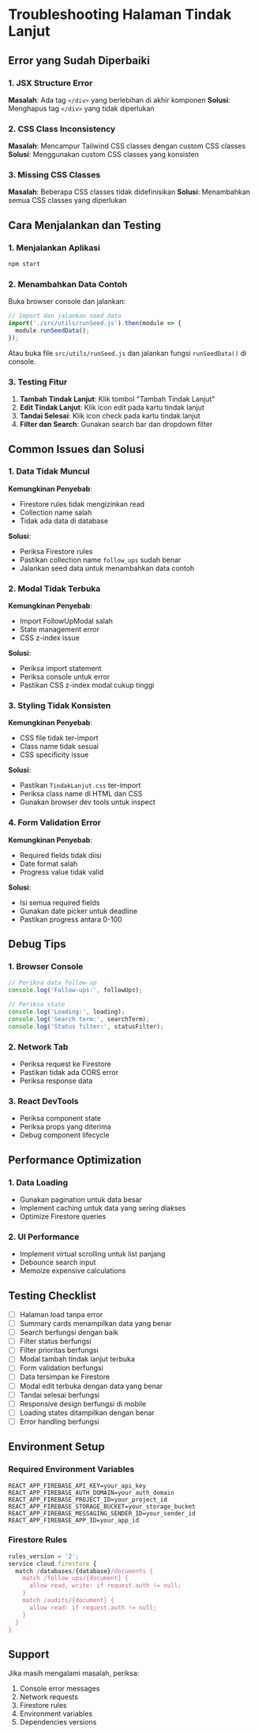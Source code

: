 # Troubleshooting Halaman Tindak Lanjut

## Error yang Sudah Diperbaiki

### 1. JSX Structure Error
**Masalah**: Ada tag `</div>` yang berlebihan di akhir komponen
**Solusi**: Menghapus tag `</div>` yang tidak diperlukan

### 2. CSS Class Inconsistency
**Masalah**: Mencampur Tailwind CSS classes dengan custom CSS classes
**Solusi**: Menggunakan custom CSS classes yang konsisten

### 3. Missing CSS Classes
**Masalah**: Beberapa CSS classes tidak didefinisikan
**Solusi**: Menambahkan semua CSS classes yang diperlukan

## Cara Menjalankan dan Testing

### 1. Menjalankan Aplikasi
```bash
npm start
```

### 2. Menambahkan Data Contoh
Buka browser console dan jalankan:
```javascript
// Import dan jalankan seed data
import('./src/utils/runSeed.js').then(module => {
  module.runSeedData();
});
```

Atau buka file `src/utils/runSeed.js` dan jalankan fungsi `runSeedData()` di console.

### 3. Testing Fitur
1. **Tambah Tindak Lanjut**: Klik tombol "Tambah Tindak Lanjut"
2. **Edit Tindak Lanjut**: Klik icon edit pada kartu tindak lanjut
3. **Tandai Selesai**: Klik icon check pada kartu tindak lanjut
4. **Filter dan Search**: Gunakan search bar dan dropdown filter

## Common Issues dan Solusi

### 1. Data Tidak Muncul
**Kemungkinan Penyebab**:
- Firestore rules tidak mengizinkan read
- Collection name salah
- Tidak ada data di database

**Solusi**:
- Periksa Firestore rules
- Pastikan collection name `follow_ups` sudah benar
- Jalankan seed data untuk menambahkan data contoh

### 2. Modal Tidak Terbuka
**Kemungkinan Penyebab**:
- Import FollowUpModal salah
- State management error
- CSS z-index issue

**Solusi**:
- Periksa import statement
- Periksa console untuk error
- Pastikan CSS z-index modal cukup tinggi

### 3. Styling Tidak Konsisten
**Kemungkinan Penyebab**:
- CSS file tidak ter-import
- Class name tidak sesuai
- CSS specificity issue

**Solusi**:
- Pastikan `TindakLanjut.css` ter-import
- Periksa class name di HTML dan CSS
- Gunakan browser dev tools untuk inspect

### 4. Form Validation Error
**Kemungkinan Penyebab**:
- Required fields tidak diisi
- Date format salah
- Progress value tidak valid

**Solusi**:
- Isi semua required fields
- Gunakan date picker untuk deadline
- Pastikan progress antara 0-100

## Debug Tips

### 1. Browser Console
```javascript
// Periksa data follow-up
console.log('Follow-ups:', followUps);

// Periksa state
console.log('Loading:', loading);
console.log('Search term:', searchTerm);
console.log('Status filter:', statusFilter);
```

### 2. Network Tab
- Periksa request ke Firestore
- Pastikan tidak ada CORS error
- Periksa response data

### 3. React DevTools
- Periksa component state
- Periksa props yang diterima
- Debug component lifecycle

## Performance Optimization

### 1. Data Loading
- Gunakan pagination untuk data besar
- Implement caching untuk data yang sering diakses
- Optimize Firestore queries

### 2. UI Performance
- Implement virtual scrolling untuk list panjang
- Debounce search input
- Memoize expensive calculations

## Testing Checklist

- [ ] Halaman load tanpa error
- [ ] Summary cards menampilkan data yang benar
- [ ] Search berfungsi dengan baik
- [ ] Filter status berfungsi
- [ ] Filter prioritas berfungsi
- [ ] Modal tambah tindak lanjut terbuka
- [ ] Form validation berfungsi
- [ ] Data tersimpan ke Firestore
- [ ] Modal edit terbuka dengan data yang benar
- [ ] Tandai selesai berfungsi
- [ ] Responsive design berfungsi di mobile
- [ ] Loading states ditampilkan dengan benar
- [ ] Error handling berfungsi

## Environment Setup

### Required Environment Variables
```env
REACT_APP_FIREBASE_API_KEY=your_api_key
REACT_APP_FIREBASE_AUTH_DOMAIN=your_auth_domain
REACT_APP_FIREBASE_PROJECT_ID=your_project_id
REACT_APP_FIREBASE_STORAGE_BUCKET=your_storage_bucket
REACT_APP_FIREBASE_MESSAGING_SENDER_ID=your_sender_id
REACT_APP_FIREBASE_APP_ID=your_app_id
```

### Firestore Rules
```javascript
rules_version = '2';
service cloud.firestore {
  match /databases/{database}/documents {
    match /follow_ups/{document} {
      allow read, write: if request.auth != null;
    }
    match /audits/{document} {
      allow read: if request.auth != null;
    }
  }
}
```

## Support

Jika masih mengalami masalah, periksa:
1. Console error messages
2. Network requests
3. Firestore rules
4. Environment variables
5. Dependencies versions
